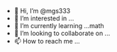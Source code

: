 - 👋 Hi, I’m @mgs333
- 👀 I’m interested in ...
- 🌱 I’m currently learning ...math
- 💞️ I’m looking to collaborate on ...
- 📫 How to reach me ...

<!---
mgs333/mgs333 is a ✨ special ✨ repository because its `README.md` (this file) appears on your GitHub profile.
You can click the Preview link to take a look at your changes.
--->
